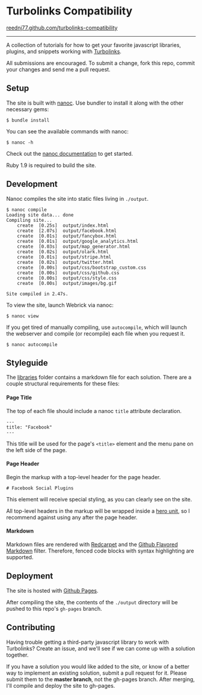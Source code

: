 # Turbolinks Compatibility
[reednj77.github.com/turbolinks-compatibility](http://reednj77.github.com/turbolinks-compatibility)

***

A collection of tutorials for how to get your favorite javascript libraries, plugins, and snippets working with [Turbolinks](https://github.com/rails/turbolinks).

All submissions are encouraged.  To submit a change, fork this repo, commit your changes and send me a pull request.  

## Setup

The site is built with [nanoc](http://nanoc.ws).  Use bundler to install it along with the other necessary gems:

```
$ bundle install
```

You can see the available commands with nanoc:

```
$ nanoc -h
```

Check out the [nanoc documentation](http://nanoc.ws/docs) to get started.  

Ruby 1.9 is required to build the site.

## Development

Nanoc compiles the site into static files living in `./output`.  

```
$ nanoc compile
Loading site data... done
Compiling site...
	create  [0.25s]  output/index.html
	create  [2.07s]  output/facebook.html
	create  [0.01s]  output/fancybox.html
	create  [0.01s]  output/google_analytics.html
	create  [0.03s]  output/map_generator.html
	create  [0.02s]  output/olark.html
	create  [0.01s]  output/stripe.html
	create  [0.02s]  output/twitter.html
	create  [0.00s]  output/css/bootstrap_custom.css
	create  [0.00s]  output/css/github.css
	create  [0.00s]  output/css/style.css
	create  [0.00s]  output/images/bg.gif

Site compiled in 2.47s.
```

To view the site, launch Webrick via nanoc:

```
$ nanoc view
```

If you get tired of manually compiling, use `autocompile`, which will launch the webserver and compile (or recompile) each file when you request it.

```
$ nanoc autocompile
```

## Styleguide

The [libraries](content/libraries) folder contains a markdown file for each solution.  There are a couple structural requirements for these files:

#### Page Title

The top of each file should include a nanoc `title` attribute declaration.  

```
---
title: "Facebook"
---
```

This title will be used for the page's `<title>` element and the menu pane on the left side of the page.

#### Page Header

Begin the markup with a top-level header for the page header.  

```
# Facebook Social Plugins
```

This element will receive special styling, as you can clearly see on the site.  

All top-level headers in the markup will be wrapped inside a [hero unit](https://twitter.github.com/bootstrap/components.html#typography), so I recommend against using any after the page header. 

#### Markdown

Markdown files are rendered with [Redcarpet](https://github.com/vmg/redcarpet) and the [Github Flavored Markdown](https://github.github.com/github-flavored-markdown) filter.  Therefore, fenced code blocks with syntax highlighting are supported.

## Deployment

The site is hosted with [Github Pages](http://pages.github.com).  

After compiling the site, the contents of the `./output` directory will be pushed to this repo's `gh-pages` branch.

## Contributing

Having trouble getting a third-party javascript library to work with Turbolinks?  Create an issue, and we'll see if we can come up with a solution together.  

If you have a solution you would like added to the site, or know of a better way to implement an existing solution, submit a pull request for it.  Please submit them to the **master branch**, not the gh-pages branch.  After merging, I'll compile and deploy the site to gh-pages.

  